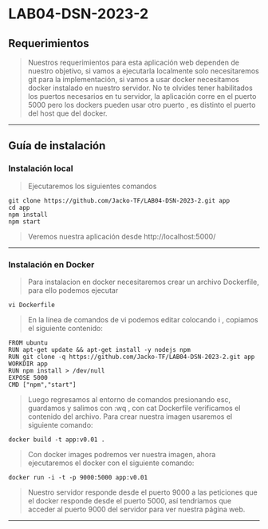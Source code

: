 ﻿# LAB04-DSN-2023-2
## Requerimientos
>Nuestros requerimientos para esta aplicación web dependen de nuestro objetivo, si vamos a ejecutarla localmente solo necesitaremos git para la implementación, si vamos a usar docker necesitamos docker instalado en nuestro servidor. No te olvides tener habilitados los puertos necesarios en tu servidor, la aplicación corre en el puerto 5000 pero los dockers pueden usar otro puerto , es distinto el puerto del host que del docker.

---
## Guía de instalación
### Instalación local
>Ejecutaremos los siguientes comandos

    git clone https://github.com/Jacko-TF/LAB04-DSN-2023-2.git app
    cd app 
    npm install
    npm start

>Veremos nuestra aplicación desde http://localhost:5000/

---
### Instalación en Docker
>Para instalacion en docker necesitaremos crear un archivo Dockerfile, para ello podemos ejecutar

    vi Dockerfile
    
>En la línea de comandos de vi podemos editar colocando i , copiamos el siguiente contenido:

    FROM ubuntu
    RUN apt-get update && apt-get install -y nodejs npm
    RUN git clone -q https://github.com/Jacko-TF/LAB04-DSN-2023-2.git app
    WORKDIR app
    RUN npm install > /dev/null
    EXPOSE 5000
    CMD ["npm","start"]

> Luego regresamos al entorno de comandos presionando esc, guardamos y salimos con :wq , con cat Dockerfile verificamos el contenido del archivo. 
> Para crear nuestra imagen usaremos el siguiente comando:

    docker build -t app:v0.01 . 
    
> Con docker images podremos ver nuestra imagen, ahora ejecutaremos el docker con el siguiente comando:

    docker run -i -t -p 9000:5000 app:v0.01

>Nuestro servidor responde desde el puerto 9000 a las peticiones que el docker responde desde el puerto 5000, así tendriamos que acceder al puerto 9000 del servidor para ver nuestra página web.

---
